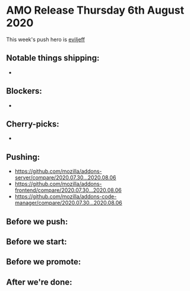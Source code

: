 # AMO Release Thursday 6th August 2020

This week's push hero is [eviljeff](https://github.com/eviljeff)

## Notable things shipping:

-

## Blockers:

-

## Cherry-picks:

- 

## Pushing:

- https://github.com/mozilla/addons-server/compare/2020.07.30...2020.08.06
- https://github.com/mozilla/addons-frontend/compare/2020.07.30...2020.08.06
- https://github.com/mozilla/addons-code-manager/compare/2020.07.30...2020.08.06

## Before we push:

## Before we start:

## Before we promote:

## After we're done:
